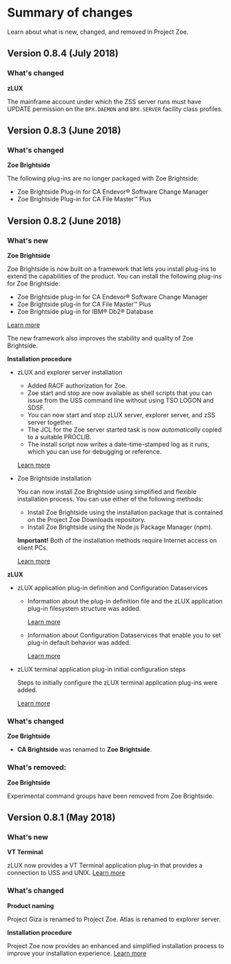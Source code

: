 # Summary of changes

Learn about what is new, changed, and removed in Project Zoe.

## Version 0.8.4 (July 2018)
### What's changed

**zLUX**

The mainframe account under which the ZSS server runs must have UPDATE permission on the `BPX.DAEMON` and `BPX.SERVER` facility class profiles. 

## Version 0.8.3 (June 2018)
### What's changed

**Zoe Brightside**

The following plug-ins are no longer packaged with Zoe Brightside:

  - Zoe Brightside Plug-in for CA Endevor® Software Change Manager
  - Zoe Brightside Plug-in for CA File Master™ Plus

## Version 0.8.2 (June 2018)

### What's new

**Zoe Brightside**

Zoe Brightside is now built on a framework that lets you install plug-ins to extend the capabilities of the product. You can install the following plug-ins for Zoe Brightside:

   - Zoe Brightside plug-in for CA Endevor® Software Change Manager
   - Zoe Brightside plug-in for CA File Master™ Plus
   - Zoe Brightside plug-in for IBM® Db2® Database   

   [Learn more](cli-extending.md)

   The new framework also improves the stability and quality of Zoe Brightside.

**Installation procedure**

- zLUX and explorer server installation

    - Added RACF authorization for Zoe.
    - Zoe start and stop are now available as shell scripts that you can issue from the USS command line without using TSO LOGON and SDSF.
    - You can now start and stop zLUX server, explorer server, and zSS server together.
    - The JCL for the Zoe server started task is now _automatically_ copied to a suitable PROCLIB.
    - The install script now writes a date-time-stamped log as it runs, which you can use for debugging or reference.

     [Learn more](zoeinstall-zos.md)

- Zoe Brightside installation

    You can now install Zoe Brightside using simplified and flexible installation process. You can use either of the following methods:

    - Install Zoe Brightside using the installation package that is contained on the Project Zoe Downloads repository.
    - Install Zoe Brightside using the Node.js Package Manager (npm).

    **Important!** Both of the installation methods require Internet access on client PCs.

    [Learn more](cli-installcli.md)



**zLUX**

- zLUX application plug-in definition and Configuration Dataservices

    - Information about the plug-in definition file and the zLUX application plug-in filesystem structure was added.

      [Learn more](mvd-zluxplugindefandstruct.md)
      
    - Information about Configuration Dataservices that enable you to set plug-in default behavior was added.

      [Learn more](mvd-configdataservice.md)

- zLUX terminal application plug-in initial configuration steps

    Steps to initially configure the zLUX terminal application plug-ins were added.

    [Learn more](mvd-configterminalappports.md)


### What's changed

**Zoe Brightside**

- **CA Brightside** was renamed to **Zoe Brightside**.


### What's removed:

**Zoe Brightside**

Experimental command groups have been removed from Zoe Brightside.

## Version 0.8.1 (May 2018)

### What's new
**VT Terminal**

  zLUX now provides a VT Terminal application plug-in that provides a connection to USS and UNIX. [Learn more](mvd-appplugins.md)

### What's changed
**Product naming**

  Project Giza is renamed to Project Zoe. Atlas is renamed to explorer server.

**Installation procedure**

  Project Zoe now provides an enhanced and simplified installation process to improve your installation experience. [Learn more](zoeinstall.md)
